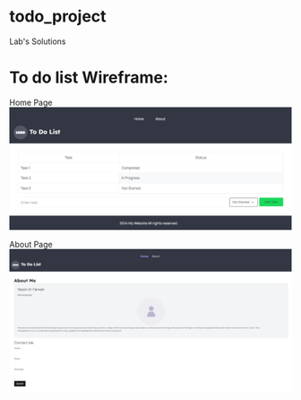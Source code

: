 # todo_project
Lab's Solutions

# To do list Wireframe:
 
Home Page 
![something](./todo1.png)

About Page
![something](./todo2.png)